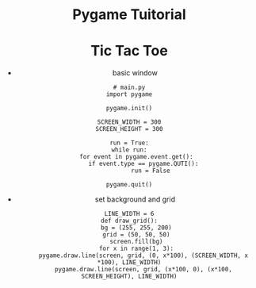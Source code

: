 <center><h1>Pygame Tuitorial</h1><center>

# Tic Tac Toe

- basic window

```
# main.py
import pygame

pygame.init()

SCREEN_WIDTH = 300
SCREEN_HEIGHT = 300

run = True:
while run:
	for event in pygame.event.get():
		if event.type == pygame.QUTI():
			run = False

pygame.quit()
```

- set background and grid

```
LINE_WIDTH = 6
def draw_grid():
	bg = (255, 255, 200)
	grid = (50, 50, 50)
	screen.fill(bg)
	for x in range(1, 3):
		pygame.draw.line(screen, grid, (0, x*100), (SCREEN_WIDTH, x *100), LINE_WIDTH)
		pygame.draw.line(screen, grid, (x*100, 0), (x*100, SCREEN_HEIGHT), LINE_WIDTH)
```
